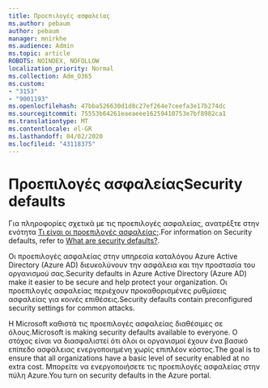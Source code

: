 ```yaml
---
title: Προεπιλογές ασφαλείας
ms.author: pebaum
author: pebaum
manager: mnirkhe
ms.audience: Admin
ms.topic: article
ROBOTS: NOINDEX, NOFOLLOW
localization_priority: Normal
ms.collection: Adm_O365
ms.custom:
- "3153"
- "9001193"
ms.openlocfilehash: 47bba526630d1d8c27ef264e7ceefa3e17b274dc
ms.sourcegitcommit: 75553b64261eaeaeee16259410753e7bf8982ca1
ms.translationtype: MT
ms.contentlocale: el-GR
ms.lasthandoff: 04/02/2020
ms.locfileid: "43118375"
---
```

# <a name="security-defaults"></a><span data-ttu-id="556fd-102">Προεπιλογές ασφαλείας</span><span class="sxs-lookup"><span data-stu-id="556fd-102">Security defaults</span></span>

<span data-ttu-id="556fd-103">Για πληροφορίες σχετικά με τις προεπιλογές ασφαλείας, ανατρέξτε στην ενότητα [Τι είναι οι προεπιλογές ασφαλείας;](https://docs.microsoft.com/azure/active-directory/conditional-access/concept-conditional-access-security-defaults).</span><span class="sxs-lookup"><span data-stu-id="556fd-103">For information on Security defaults, refer to [What are security defaults?](https://docs.microsoft.com/azure/active-directory/conditional-access/concept-conditional-access-security-defaults).</span></span>

<span data-ttu-id="556fd-104">Οι προεπιλογές ασφαλείας στην υπηρεσία καταλόγου Azure Active Directory (Azure AD) διευκολύνουν την ασφάλεια και την προστασία του οργανισμού σας.</span><span class="sxs-lookup"><span data-stu-id="556fd-104">Security defaults in Azure Active Directory (Azure AD) make it easier to be secure and help protect your organization.</span></span> <span data-ttu-id="556fd-105">Οι προεπιλογές ασφαλείας περιέχουν προκαθορισμένες ρυθμίσεις ασφαλείας για κοινές επιθέσεις.</span><span class="sxs-lookup"><span data-stu-id="556fd-105">Security defaults contain preconfigured security settings for common attacks.</span></span>

<span data-ttu-id="556fd-106">Η Microsoft καθιστά τις προεπιλογές ασφαλείας διαθέσιμες σε όλους.</span><span class="sxs-lookup"><span data-stu-id="556fd-106">Microsoft is making security defaults available to everyone.</span></span> <span data-ttu-id="556fd-107">Ο στόχος είναι να διασφαλιστεί ότι όλοι οι οργανισμοί έχουν ένα βασικό επίπεδο ασφάλειας ενεργοποιημένη χωρίς επιπλέον κόστος.</span><span class="sxs-lookup"><span data-stu-id="556fd-107">The goal is to ensure that all organizations have a basic level of security enabled at no extra cost.</span></span> <span data-ttu-id="556fd-108">Μπορείτε να ενεργοποιήσετε τις προεπιλογές ασφαλείας στην πύλη Azure.</span><span class="sxs-lookup"><span data-stu-id="556fd-108">You turn on security defaults in the Azure portal.</span></span>
